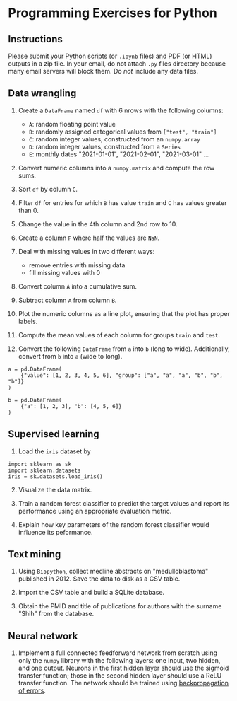 # Programming Exercises for Python

## Instructions

Please submit your Python scripts (or `.ipynb` files) and PDF (or HTML) outputs
in a zip file.
In your email, do not attach `.py` files directory because many email servers 
will block them.
Do *not* include any data files.

## Data wrangling

1. Create a `DataFrame` named `df` with 6 nrows with the following columns:

    - `A`: random floating point value
    - `B`: randomly assigned categorical values from `["test", "train"]`
    - `C`: random integer values, constructed from an `numpy.array`
    - `D`: random integer values, constructed from a `Series`
    - `E`: monthly dates "2021-01-01", "2021-02-01", "2021-03-01" ...

2. Convert numeric columns into a `numpy.matrix` and compute the row sums.

3. Sort `df` by column `C`.

4. Filter `df` for entries for which `B` has value `train` and `C`
   has values greater than 0.

5. Change the value in the 4th column and 2nd row to 10.

6. Create a column `F` where half the values are `NaN`.

7. Deal with missing values in two different ways:
    
    - remove entries with missing data
    - fill missing values with 0

8. Convert column `A` into a cumulative sum.

9. Subtract column `A` from column `B`.

10. Plot the numeric columns as a line plot, ensuring that the plot
   has proper labels.

11. Compute the mean values of each column for groups `train` and `test`.

12. Convert the following `DataFrame` from `a` into `b` (long to wide).
    Additionally, convert from `b` into `a` (wide to long).

```
a = pd.DataFrame(
    {"value": [1, 2, 3, 4, 5, 6], "group": ["a", "a", "a", "b", "b", "b"]}
)

b = pd.DataFrame(
    {"a": [1, 2, 3], "b": [4, 5, 6]}
)
```


## Supervised learning

1. Load the `iris` dataset by
```
import sklearn as sk
import sklearn.datasets
iris = sk.datasets.load_iris()
```

2. Visualize the data matrix.

3. Train a random forest classifier to predict the target values and 
   report its performance using an appropriate evaluation metric.

4. Explain how key parameters of the random forest classifier would influence
   its peformance.


## Text mining

1. Using `Biopython`, collect medline abstracts on "medulloblastoma"
   published in 2012. Save the data to disk as a CSV table.

2. Import the CSV table and build a SQLite database.

3. Obtain the PMID and title of publications for authors with the surname
   "Shih" from the database.


## Neural network

1. Implement a full connected feedforward network from scratch using 
only the `numpy` library with the following layers:
one input, two hidden, and one output.
Neurons in the first hidden layer should use the sigmoid transfer function;
those in the second hidden layer should use a ReLU transfer function.
The network should be trained using
[backpropagation of errors](https://dustinstansbury.github.io/theclevermachine/derivation-backpropagation).

